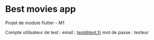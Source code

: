 # Best movies app

Projet de module flutter - M1

Compte utilisateur de test :
email : test@test.fr
mot de passe : testeur